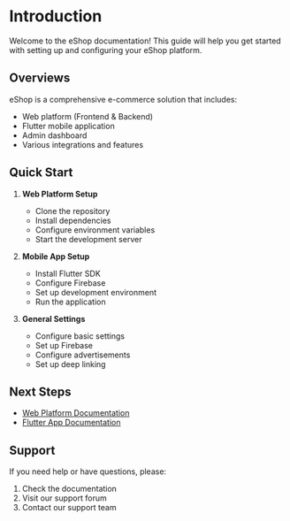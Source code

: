 # Introduction

Welcome to the eShop documentation! This guide will help you get started with setting up and configuring your eShop platform.

## Overviews

eShop is a comprehensive e-commerce solution that includes:
- Web platform (Frontend & Backend)
- Flutter mobile application
- Admin dashboard
- Various integrations and features

## Quick Start

1. **Web Platform Setup**
   - Clone the repository
   - Install dependencies
   - Configure environment variables
   - Start the development server

2. **Mobile App Setup**
   - Install Flutter SDK
   - Configure Firebase
   - Set up development environment
   - Run the application

3. **General Settings**
   - Configure basic settings
   - Set up Firebase
   - Configure advertisements
   - Set up deep linking

## Next Steps

- [Web Platform Documentation](/docs/web)
- [Flutter App Documentation](/docs/flutter/flutter-intro.md)

## Support

If you need help or have questions, please:
1. Check the documentation
2. Visit our support forum
3. Contact our support team 
